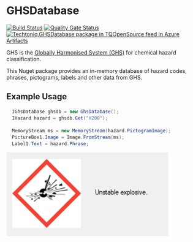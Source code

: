 # GHSDatabase

[![Build Status](https://dev.azure.com/techtoniq/GHS%20Database/_apis/build/status/techtoniq.tq-ghsdatabase?branchName=master)](https://dev.azure.com/techtoniq/GHS%20Database/_build/latest?definitionId=36&branchName=master)  [![Quality Gate Status](https://sonarcloud.io/api/project_badges/measure?project=GHS&metric=alert_status)](https://sonarcloud.io/dashboard?id=GHS) [![Techtoniq.GHSDatabase package in TQOpenSource feed in Azure Artifacts](https://feeds.dev.azure.com/techtoniq/_apis/public/Packaging/Feeds/28bc8d4d-7b39-4f58-afa4-38c3b985a4a8/Packages/5300b000-23d5-410f-aef5-5af372994475/Badge)](https://dev.azure.com/techtoniq/GHS%20Database/_packaging?_a=package&feed=28bc8d4d-7b39-4f58-afa4-38c3b985a4a8&package=5300b000-23d5-410f-aef5-5af372994475&preferRelease=true)

GHS is the [Globally Harmonised System (GHS)](https://www.hse.gov.uk/chemical-classification/legal/background-directives-ghs.htm) for chemical hazard classification. 

This Nuget package provides an in-memory database of hazard codes, phrases, pictograms, labels and other data from GHS.


## Example Usage

```c#
  IGhsDatabase ghsdb = new GhsDatabase();
  IHazard hazard = ghsdb.Get("H200");

  MemoryStream ms = new MemoryStream(hazard.PictogramImage);
  PictureBox1.Image = Image.FromStream(ms);
  Label1.Text = hazard.Phrase;
```
![Example search result](./Resources/ImageSrc/Example/Example.png)
